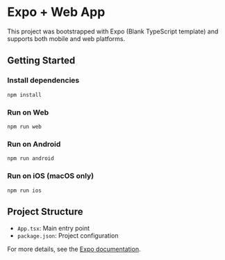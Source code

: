 # Expo + Web App

This project was bootstrapped with Expo (Blank TypeScript template) and supports both mobile and web platforms.

## Getting Started

### Install dependencies
```
npm install
```

### Run on Web
```
npm run web
```

### Run on Android
```
npm run android
```

### Run on iOS (macOS only)
```
npm run ios
```

## Project Structure
- `App.tsx`: Main entry point
- `package.json`: Project configuration

For more details, see the [Expo documentation](https://docs.expo.dev/).
